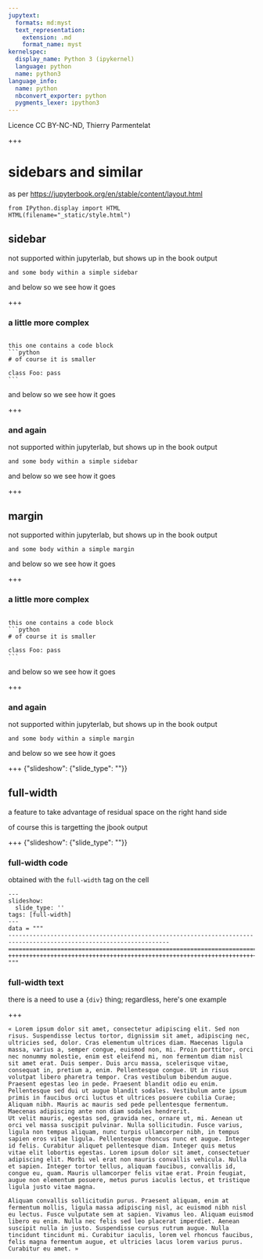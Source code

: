 ```yaml
---
jupytext:
  formats: md:myst
  text_representation:
    extension: .md
    format_name: myst
kernelspec:
  display_name: Python 3 (ipykernel)
  language: python
  name: python3
language_info:
  name: python
  nbconvert_exporter: python
  pygments_lexer: ipython3
---
```


Licence CC BY-NC-ND, Thierry Parmentelat

+++

# sidebars and similar

as per <https://jupyterbook.org/en/stable/content/layout.html>

```{code-cell} ipython3
from IPython.display import HTML
HTML(filename="_static/style.html")
```

## sidebar

not supported within jupyterlab, but shows up in the book output

```{sidebar} some title
and some body within a simple sidebar
```

and below so we see how it goes

+++

### a little more complex

````{sidebar} embeddings

this one contains a code block
```python
# of course it is smaller

class Foo: pass
```
````

and below so we see how it goes

+++

### and again

not supported within jupyterlab, but shows up in the book output

```{sidebar} some title
and some body within a simple sidebar
```

and below so we see how it goes

+++

## margin

not supported within jupyterlab, but shows up in the book output

```{margin} some title
and some body within a simple margin
```

and below so we see how it goes

+++

### a little more complex

````{margin} embeddings

this one contains a code block
```python
# of course it is smaller

class Foo: pass
```
````

and below so we see how it goes

+++

### and again

not supported within jupyterlab, but shows up in the book output

```{margin} some title
and some body within a simple margin
```

and below so we see how it goes

+++ {"slideshow": {"slide_type": ""}}

## full-width

a feature to take advantage of residual space on the right hand side

of course this is targetting the jbook output

+++ {"slideshow": {"slide_type": ""}}

### full-width code

obtained with the `full-width` tag on the cell

```{code-cell} ipython3
---
slideshow:
  slide_type: ''
tags: [full-width]
---
data = """
--------------------------------------------------------------------------------------------------------------------
====================================================================================================================
++++++++++++++++++++++++++++++++++++++++++++++++++++++++++++++++++++++++++++++++++++++++++++++++++++++++++++++++++++
"""
```

### full-width text

there is a need to use a `{div}` thing; regardless, here's one example

+++

```{div} full-width
« Lorem ipsum dolor sit amet, consectetur adipiscing elit. Sed non risus. Suspendisse lectus tortor, dignissim sit amet, adipiscing nec, ultricies sed, dolor. Cras elementum ultrices diam. Maecenas ligula massa, varius a, semper congue, euismod non, mi. Proin porttitor, orci nec nonummy molestie, enim est eleifend mi, non fermentum diam nisl sit amet erat. Duis semper. Duis arcu massa, scelerisque vitae, consequat in, pretium a, enim. Pellentesque congue. Ut in risus volutpat libero pharetra tempor. Cras vestibulum bibendum augue. Praesent egestas leo in pede. Praesent blandit odio eu enim. Pellentesque sed dui ut augue blandit sodales. Vestibulum ante ipsum primis in faucibus orci luctus et ultrices posuere cubilia Curae; Aliquam nibh. Mauris ac mauris sed pede pellentesque fermentum. Maecenas adipiscing ante non diam sodales hendrerit.
Ut velit mauris, egestas sed, gravida nec, ornare ut, mi. Aenean ut orci vel massa suscipit pulvinar. Nulla sollicitudin. Fusce varius, ligula non tempus aliquam, nunc turpis ullamcorper nibh, in tempus sapien eros vitae ligula. Pellentesque rhoncus nunc et augue. Integer id felis. Curabitur aliquet pellentesque diam. Integer quis metus vitae elit lobortis egestas. Lorem ipsum dolor sit amet, consectetuer adipiscing elit. Morbi vel erat non mauris convallis vehicula. Nulla et sapien. Integer tortor tellus, aliquam faucibus, convallis id, congue eu, quam. Mauris ullamcorper felis vitae erat. Proin feugiat, augue non elementum posuere, metus purus iaculis lectus, et tristique ligula justo vitae magna.

Aliquam convallis sollicitudin purus. Praesent aliquam, enim at fermentum mollis, ligula massa adipiscing nisl, ac euismod nibh nisl eu lectus. Fusce vulputate sem at sapien. Vivamus leo. Aliquam euismod libero eu enim. Nulla nec felis sed leo placerat imperdiet. Aenean suscipit nulla in justo. Suspendisse cursus rutrum augue. Nulla tincidunt tincidunt mi. Curabitur iaculis, lorem vel rhoncus faucibus, felis magna fermentum augue, et ultricies lacus lorem varius purus. Curabitur eu amet. »
```
